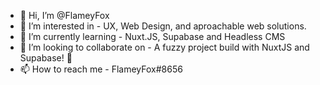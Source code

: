- 👋 Hi, I’m @FlameyFox
- 👀 I’m interested in - UX, Web Design, and aproachable web solutions.
- 🌱 I’m currently learning - Nuxt.JS, Supabase and Headless CMS
- 💞️ I’m looking to collaborate on - A fuzzy project build with NuxtJS and Supabase! 🦊
- 📫 How to reach me - FlameyFox#8656

<!---
FlameyFox/FlameyFox is a ✨ special ✨ repository because its `README.md` (this file) appears on your GitHub profile.
You can click the Preview link to take a look at your changes.
--->
